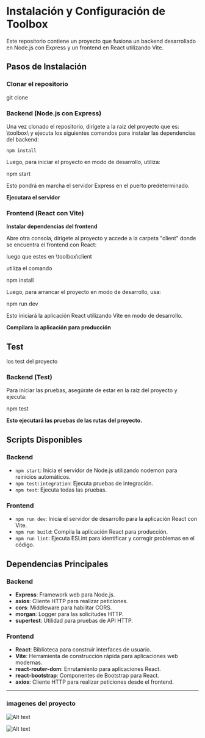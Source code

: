 # Instalación y Configuración de Toolbox

Este repositorio contiene un proyecto que fusiona un backend desarrollado en Node.js con Express y un frontend en React utilizando Vite.

## Pasos de Instalación

### Clonar el repositorio

git clone <nombredelrepo>

### Backend (Node.js con Express)

 Una vez clonado el repositorio, dirígete a la raíz del proyecto que es:  \toolbox\ y ejecuta los siguientes comandos para instalar las dependencias del backend:

```npm install```

 Luego, para iniciar el proyecto en modo de desarrollo, utiliza:

 npm start

Esto pondrá en marcha el servidor Express en el puerto predeterminado.

**Ejecutara el servidor**


### Frontend (React con Vite)

**Instalar dependencias del frontend**

Abre otra consola, dirígete al proyecto y accede a la carpeta "client" donde se encuentra el frontend con React:

luego que estes en \toolbox\client

utiliza el comando 

 npm install

Luego, para arrancar el proyecto en modo de desarrollo, usa:

 npm run dev

Esto iniciará la aplicación React utilizando Vite en modo de desarrollo.

**Compilara la aplicación para producción**

## Test
 los test del proyecto 

### Backend (Test)

Para iniciar las pruebas, asegúrate de estar en la raíz del proyecto y ejecuta:

npm test

**Esto ejecutará las pruebas de las rutas del proyecto.**

## Scripts Disponibles

### Backend

- `npm start`: Inicia el servidor de Node.js utilizando nodemon para reinicios automáticos.
- `npm test:integration`: Ejecuta pruebas de integración.
- `npm test`: Ejecuta todas las pruebas.

### Frontend

- `npm run dev`: Inicia el servidor de desarrollo para la aplicación React con Vite.
- `npm run build`: Compila la aplicación React para producción.
- `npm run lint`: Ejecuta ESLint para identificar y corregir problemas en el código.

## Dependencias Principales

### Backend

- **Express**: Framework web para Node.js.
- **axios**: Cliente HTTP para realizar peticiones.
- **cors**: Middleware para habilitar CORS.
- **morgan**: Logger para las solicitudes HTTP.
- **supertest**: Utilidad para pruebas de API HTTP.

### Frontend

- **React**: Biblioteca para construir interfaces de usuario.
- **Vite**: Herramienta de construcción rápida para aplicaciones web modernas.
- **react-router-dom**: Enrutamiento para aplicaciones React.
- **react-bootstrap**: Componentes de Bootstrap para React.
- **axios**: Cliente HTTP para realizar peticiones desde el frontend.

---

### imagenes del proyecto 

![Alt text](image.png)

![Alt text](image-1.png)
